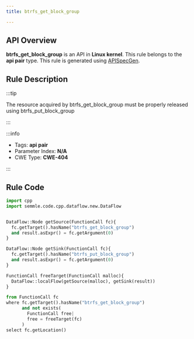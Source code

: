 ```yaml
---
title: btrfs_get_block_group

---
```



## API Overview
**btrfs_get_block_group** is an API in **Linux kernel**. This rule belongs to the **api pair** type. This rule is generated using [APISpecGen](../../tools/APISpecGen).
## Rule Description

:::tip

The resource acquired by btrfs_get_block_group must be properly released using btrfs_put_block_group

:::

:::info

- Tags: **api pair**
- Parameter Index: **N/A**
- CWE Type: **CWE-404**

:::

## Rule Code
```python
import cpp
import semmle.code.cpp.dataflow.new.DataFlow


DataFlow::Node getSource(FunctionCall fc){
  fc.getTarget().hasName("btrfs_get_block_group")
  and result.asExpr() = fc.getArgument(0)
}

DataFlow::Node getSink(FunctionCall fc){
  fc.getTarget().hasName("btrfs_put_block_group")
  and result.asExpr() = fc.getArgument(0)
}

FunctionCall freeTarget(FunctionCall malloc){
  DataFlow::localFlow(getSource(malloc), getSink(result))
}

from FunctionCall fc
where fc.getTarget().hasName("btrfs_get_block_group")
      and not exists(
        FunctionCall free| 
        free = freeTarget(fc)
      )
select fc.getLocation()

    
```